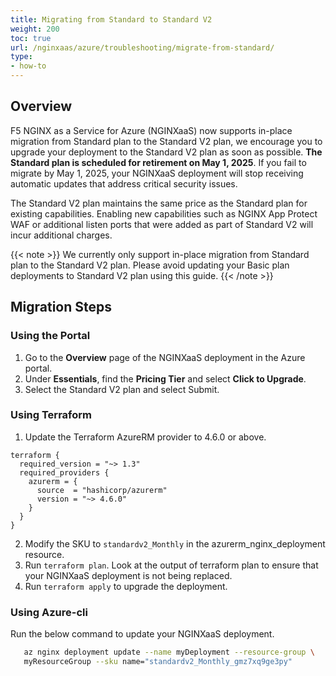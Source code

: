```yaml
---
title: Migrating from Standard to Standard V2
weight: 200
toc: true
url: /nginxaas/azure/troubleshooting/migrate-from-standard/
type:
- how-to
---
```



## Overview

F5 NGINX as a Service for Azure (NGINXaaS) now supports in-place migration from Standard plan to the Standard V2 plan, we encourage you to upgrade your deployment to the Standard V2 plan as soon as possible. **The Standard plan is scheduled for retirement on May 1, 2025**. If you fail to migrate by May 1, 2025, your NGINXaaS deployment will stop receiving automatic updates that address critical security issues.

The Standard V2 plan maintains the same price as the Standard plan for existing capabilities. Enabling new capabilities such as NGINX App Protect WAF or additional listen ports that were added as part of Standard V2 will incur additional charges.

{{< note >}} We currently only support in-place migration from Standard plan to the Standard V2 plan. Please avoid updating your Basic plan deployments to Standard V2 plan using this guide. {{< /note >}}

## Migration Steps

### Using the Portal

1. Go to the **Overview** page of the NGINXaaS deployment in the Azure portal.
2. Under **Essentials**, find the **Pricing Tier** and select **Click to Upgrade**.
3. Select the Standard V2 plan and select Submit.

### Using Terraform

1. Update the Terraform AzureRM provider to 4.6.0 or above.

```
terraform {
  required_version = "~> 1.3"
  required_providers {
    azurerm = {
      source  = "hashicorp/azurerm"
      version = "~> 4.6.0"
    }
  }
}
```

2. Modify the SKU to `standardv2_Monthly` in the azurerm_nginx_deployment resource.
3. Run `terraform plan`. Look at the output of terraform plan to ensure that your NGINXaaS deployment is not being replaced.
4. Run `terraform apply` to upgrade the deployment.

### Using Azure-cli

Run the below command to update your NGINXaaS deployment.

```bash
   az nginx deployment update --name myDeployment --resource-group \
   myResourceGroup --sku name="standardv2_Monthly_gmz7xq9ge3py"
```
